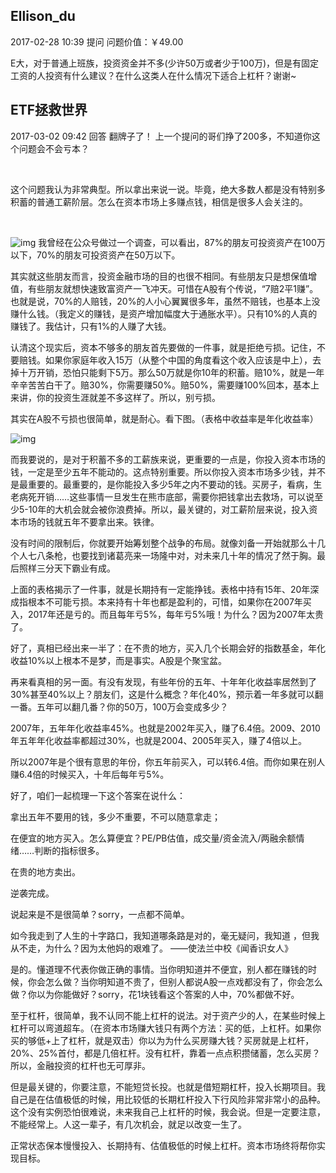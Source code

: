 ## Ellison_du
2017-02-28 10:39 提问
问题价值：￥49.00

E大，对于普通上班族，投资资金并不多(少许50万或者少于100万)，但是有固定工资的人投资有什么建议？在什么这类人在什么情况下适合上杠杆？谢谢~



## ETF拯救世界 
2017-03-02 09:42 回答
翻牌子了！ 上一个提问的哥们挣了200多，不知道你这个问题会不会亏本？​

​

这个问题我认为非常典型。所以拿出来说一说。毕竟，绝大多数人都是没有特别多积蓄的普通工薪阶层。怎么在资本市场上多赚点钱，相信是很多人会关注的。​

​​

![img](https://wx2.sinaimg.cn/large/006cSmwjly1fd87y1qp29j30p20dujrf.jpg)
我曾经在公众号做过一个调查，​可以看出，87%的朋友可投资资产在100万以下，70%的朋友可投资资产在50万以下。

​其实就这些朋友而言，投资金融市场的目的也很不相同。有些朋友只是想保值增值，有些朋友就想快速致富资产一飞冲天。可惜在A股有个传说，“7赔2平1赚”。也就是说，70%的人赔钱，20%的人小心翼翼很多年，虽然不赔钱，也基本上没赚什么钱。（我定义的赚钱，是资产增加幅度大于通胀水平）。只有10%的人真的赚钱了。我估计，只有1%的人赚了大钱。

认清这个现实后，资本不够多的朋友首先要做的一件事，就是拒绝亏损。记住，不要赔钱。如果你家庭年收入15万（从整个中国的角度看这个收入应该是中上），去掉十万开销，恐怕只能剩下5万。那么50万就是你10年的积蓄。赔10%，就是一年辛辛苦苦白干了。赔30%，你需要赚50%。赔50%，需要赚100%回本，基本上来讲，你的投资生涯就差不多这样了。所以，别亏损。

其实在A股不亏损也很简单，就是耐心。看下图。（表格中收益率是年化收益率）

![img](https://wx2.sinaimg.cn/large/006cSmwjly1fd887q5hmzj30h20dumxp.jpg)

​而我要说的，是对于积蓄不多的工薪族来说，更重要的一点是，你投入资本市场的钱，一定是至少五年不能动的。这点特别重要。所以你投入资本市场多少钱，并不是最重要的。最重要的，是你能投入多少5年之内不要动的钱。买房子，看病，生老病死开销……这些事情一旦发生在熊市底部，需要你把钱拿出去救场，可以说至少5-10年的大机会就会被你浪费掉。所以，最关键的，对工薪阶层来说，投入资本市场的钱就五年不要拿出来。铁律。

没有时间的限制后，你就要开始筹划整个战争的布局。就像刘备一开始就那么十几个人七八条枪，也要找到诸葛亮来一场隆中对，对未来几十年的情况了然于胸。最后照样三分天下霸业有成。

上面的表格揭示了一件事，就是长期持有一定能挣钱。表格中持有15年、20年深成指根本不可能亏损。本来持有十年也都是盈利的，可惜，如果你在2007年买入，2017年还是亏的。而且每年亏5%，每年亏5%哦！为什么？因为2007年太贵了。

好了，真相已经出来一半了：在不贵的地方，买入几个长期会好的指数基金，年化收益10%以上根本不是梦，而是事实。A股是个聚宝盆。

再来看真相的另一面。有没有发现，有些年份的五年、十年年化收益率居然到了30%甚至40%以上？朋友们，这是什么概念？年化40%，预示着一年多就可以翻一番。五年可以翻几番？你的50万，100万会变成多少？

2007年，五年年化收益率45%。也就是2002年买入，赚了6.4倍。2009、2010年五年年化收益率都超过30%，也就是2004、2005年买入，赚了4倍以上。

所以2007年是个很有意思的年份，你五年前买入，可以转6.4倍。而你如果在别人赚6.4倍的时候买入，十年后每年亏5%。

好了，咱们一起梳理一下这个答案在说什么：

拿出五年不要用的钱，多少不重要，不可以随意拿走；

在便宜的地方买入。怎么算便宜？PE/PB估值，成交量/资金流入/两融余额情绪……判断的指标很多。

在贵的地方卖出。

逆袭完成。

说起来是不是很简单？sorry，一点都不简单。



如今我走到了人生的十字路口，我知道哪条路是对的，毫无疑问，我知道 ，但我从不走，为什么？因为太他妈的艰难了。                                                                 ——使法兰中校《闻香识女人》



是的。懂道理不代表你做正确的事情。当你明知道并不便宜，别人都在赚钱的时候，你会怎么做？当你明知道不贵了，但别人都说A股一点戏都没有了，你会怎么做？你以为你能做好？sorry，花1块钱看这个答案的人中，70%都做不好。



至于杠杆，很简单，我不认同不能上杠杆的说法。对于资产少的人，在某些时候上杠杆可以弯道超车。（在资本市场赚大钱只有两个方法：买的低，上杠杆。如果你买的够低+上了杠杆，就是双击）你以为为什么买房赚大钱？买房就是上杠杆，20%、25%首付，都是几倍杠杆。没有杠杆，靠着一点点积攒储蓄，怎么买房？所以，金融投资的杠杆也无可厚非。



但是最关键的，你要注意，不能短贷长投。也就是借短期杠杆，投入长期项目。我自己是在估值极低的时候，用比较低的长期杠杆投入下行风险非常非常小的品种。这个没有实例恐怕很难说，未来我自己上杠杆的时候，我会说。但是一定要注意，不能经常上。人这一辈子，有几次机会，就足以改变一生了。



正常状态保本慢慢投入、长期持有、估值极低的时候上杠杆。资本市场终将帮你实现目标。


